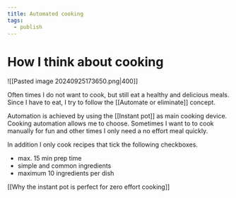 ```yaml
---
title: Automated cooking
tags:
  - publish
---
```

# How I think about cooking

![[Pasted image 20240925173650.png|400]]

Often times I do not want to cook, but still eat a healthy and delicious meals. Since I have to eat, I try to follow the [[Automate or eliminate]] concept.

Automation is achieved by using the [[Instant pot]] as main cooking device. Cooking automation allows me to choose. Sometimes I want to to cook manually for fun and other times I only need a no effort meal quickly.

In addition I only cook recipes that tick the following checkboxes.

- max. 15 min prep time
- simple and common ingredients
- maximum 10 ingredients per dish

[[Why the instant pot is perfect for zero effort cooking]]